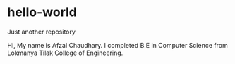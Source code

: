 # hello-world
Just another repository

Hi,
My name is Afzal Chaudhary.
I completed B.E in Computer Science from Lokmanya Tilak College of Engineering.
